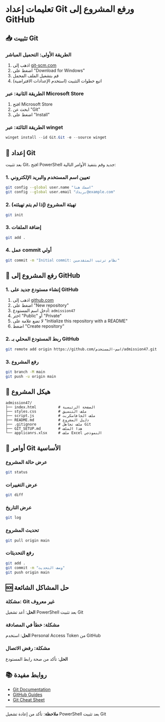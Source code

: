 # تعليمات إعداد Git ورفع المشروع إلى GitHub

## 📥 تثبيت Git

### الطريقة الأولى: التحميل المباشر
1. اذهب إلى [git-scm.com](https://git-scm.com/)
2. اضغط على "Download for Windows"
3. قم بتشغيل الملف المحمل
4. اتبع خطوات التثبيت (استخدم الإعدادات الافتراضية)

### الطريقة الثانية: عبر Microsoft Store
1. افتح Microsoft Store
2. ابحث عن "Git"
3. اضغط على "Install"

### الطريقة الثالثة: عبر winget
```powershell
winget install --id Git.Git -e --source winget
```

## 🔧 إعداد Git

بعد تثبيت Git، افتح PowerShell جديد وقم بتنفيذ الأوامر التالية:

### 1. تعيين اسم المستخدم والبريد الإلكتروني
```bash
git config --global user.name "اسمك هنا"
git config --global user.email "بريدك@example.com"
```

### 2. تهيئة المشروع (إذا لم يتم تهيئته)
```bash
git init
```

### 3. إضافة الملفات
```bash
git add .
```

### 4. عمل commit أولي
```bash
git commit -m "Initial commit: نظام ترتيب المتقدمين"
```

## 🚀 رفع المشروع إلى GitHub

### 1. إنشاء مستودع جديد على GitHub
1. اذهب إلى [github.com](https://github.com)
2. اضغط على "New repository"
3. أدخل اسم المستودع: `admission47`
4. اختر "Public" أو "Private"
5. لا تضع علامة على "Initialize this repository with a README"
6. اضغط "Create repository"

### 2. ربط المستودع المحلي بـ GitHub
```bash
git remote add origin https://github.com/اسم-المستخدم/admission47.git
```

### 3. رفع المشروع
```bash
git branch -M main
git push -u origin main
```

## 📁 هيكل المشروع

```
admission47/
├── index.html          # الصفحة الرئيسية
├── styles.css          # ملف التنسيق
├── script.js           # ملف الجافاسكربت
├── README.md           # دليل المشروع
├── .gitignore          # ملف تجاهل Git
├── GIT_SETUP.md        # هذا الملف
└── applicanrs.xlsx     # ملف Excel النموذجي
```

## 🔄 أوامر Git الأساسية

### عرض حالة المشروع
```bash
git status
```

### عرض التغييرات
```bash
git diff
```

### عرض التاريخ
```bash
git log
```

### تحديث المشروع
```bash
git pull origin main
```

### رفع التحديثات
```bash
git add .
git commit -m "وصف التحديث"
git push origin main
```

## 🆘 حل المشاكل الشائعة

### مشكلة: Git غير معروف
**الحل**: أعد تشغيل PowerShell بعد تثبيت Git

### مشكلة: خطأ في المصادقة
**الحل**: استخدم Personal Access Token من GitHub

### مشكلة: رفض الاتصال
**الحل**: تأكد من صحة رابط المستودع

## 📚 روابط مفيدة

- [Git Documentation](https://git-scm.com/doc)
- [GitHub Guides](https://guides.github.com/)
- [Git Cheat Sheet](https://education.github.com/git-cheat-sheet-education.pdf)

---

**ملاحظة**: تأكد من إعادة تشغيل PowerShell بعد تثبيت Git
